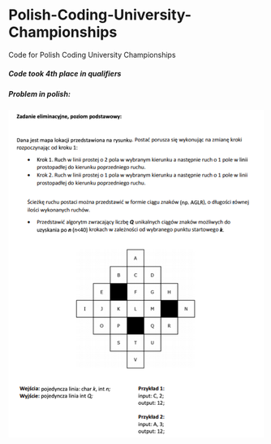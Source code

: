 # Polish-Coding-University-Championships
Code for Polish Coding University Championships

##### Code took 4th place in qualifiers


##### Problem in polish:
![map](ss.png)
